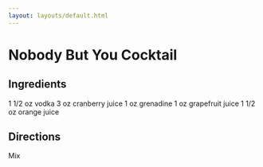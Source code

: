 ```yaml
---
layout: layouts/default.html
---
```


# Nobody But You Cocktail 

## Ingredients 

1 1/2 oz vodka
3 oz cranberry juice
1 oz grenadine
1 oz grapefruit juice
1 1/2 oz orange juice

## Directions

Mix